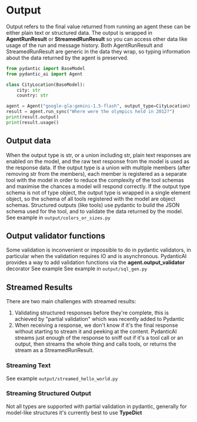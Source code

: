 # Output
Output refers to the final value returned from running an agent these can be either plain text
or structured data.
The output is wrapped in **AgentRunResult** or **StreamedRunResult** so you can access other data
like usage of the run and message history.
Both AgentRunResult and StreamedRunResult are generic in the data they wrap, so typing information about
the data returned by the agent is preserved.

```python
from pydantic import BaseModel
from pydantic_ai import Agent

class CityLocation(BaseModel):
    city: str
    country: str

agent = Agent("google-gla:gemini-1.5-flash", output_type=CityLocation)
result = agent.run_sync("Where were the olympics held in 2012?")
print(result.output)
print(result.usage()
```

## Output data
When the output type is str, or a union including str, plain text responses are enabled on the model,
and the raw text response from the model is used as the response data.
If the output type is a union with multiple members (after removing str from the members),
each member is registered as a separate tool with the model in order to reduce the complexity of the 
tool schemas and maximise the chances a model will respond correctly.
If the output type schema is not of type object, the output type is wrapped in a single element object,
so the schema of all tools registered with the model are object schemas.
Structured outputs (like tools) use pydantic to build the JSON schema used for the tool, and to validate
the data returned by the model.
See example in `output/colors_or_sizes.py`

## Output validator functions
Some validation is inconvenient or impossible to do in pydantic validators, in particular
when the validation requires IO and is asynchronous. PydanticAI provides a way to add validation functions
via the **agent.output_validator** decorator
See example See example in `output/sql_gen.py`

## Streamed Results
There are two main challenges with streamed results:
1. Validating structured responses before they're complete, this is achieved by "partial validation"
which was recently added to Pydantic
2. When receiving a response, we don't know if it's the final response without starting to stream it and 
peeking at the content. PydanticAI streams just enough of the response to sniff out if it's a tool call or an
output, then streams the whole thing and calls tools, or returns the stream as a StreamedRunResult.

### Streaming Text
See example `output/streamed_hello_world.py`

### Streaming Structured Output
Not all types are supported with partial validation in pydantic, generally for model-like structures it's currently
best to use **TypeDict**






